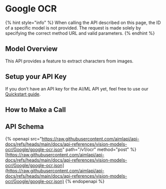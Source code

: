 # Google OCR

{% hint style="info" %}
When calling the API described on this page, the ID of a specific model is not provided. The request is made solely by specifying the correct method URL and valid parameters.
{% endhint %}

## Model Overview

This API provides a feature to extract characters from images.

## Setup your API Key

If you don’t have an API key for the AI/ML API yet, feel free to use our [Quickstart guide](https://docs.aimlapi.com/quickstart/setting-up).

## How to Make a Call

## API Schema

{% openapi src="https://raw.githubusercontent.com/aimlapi/api-docs/refs/heads/main/docs/api-references/vision-models-ocr/Google/google-ocr.json" path="/v1/ocr" method="post" %}
[https://raw.githubusercontent.com/aimlapi/api-docs/refs/heads/main/docs/api-references/vision-models-ocr/Google/google-ocr.json](https://raw.githubusercontent.com/aimlapi/api-docs/refs/heads/main/docs/api-references/vision-models-ocr/Google/google-ocr.json)
{% endopenapi %}


